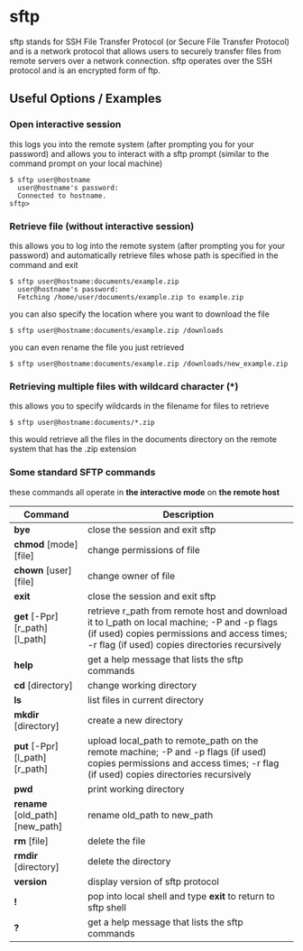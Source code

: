 # sftp
sftp stands for SSH File Transfer Protocol (or Secure File Transfer Protocol) and is a network protocol that allows users to securely transfer files from remote servers over a network connection. sftp operates over the SSH protocol and is an encrypted form of ftp.

## Useful Options / Examples

### Open interactive session
this logs you into the remote system (after prompting you for your password) and allows you to interact with a sftp prompt (similar to the command prompt on your local machine) 

    $ sftp user@hostname
      user@hostname's password:
      Connected to hostname.
    sftp>

### Retrieve file (without interactive session)
this allows you to log into the remote system (after prompting you for your password) and automatically retrieve files whose path is specified in the command and exit 

    $ sftp user@hostname:documents/example.zip
      user@hostname's password:
      Fetching /home/user/documents/example.zip to example.zip

you can also specify the location where you want to download the file

    $ sftp user@hostname:documents/example.zip /downloads

you can even rename the file you just retrieved

    $ sftp user@hostname:documents/example.zip /downloads/new_example.zip


### Retrieving multiple files with wildcard character (*)
this allows you to specify wildcards in the filename for files to retrieve

    $ sftp user@hostname:documents/*.zip

this would retrieve all the files in the documents directory on the remote system that has the .zip extension
  
### Some standard SFTP commands

these commands all operate in **the interactive mode** on **the remote host** 

Command | Description
------------ | -------------
**bye** | close the session and exit sftp
**chmod** [mode] [file] | change permissions of file
**chown** [user] [file] | change owner of file
**exit** | close the session and exit sftp
**get** [-Ppr] [r_path] [l_path] | retrieve r_path from remote host and download it to l_path on local machine; -P and -p flags (if used) copies permissions and access times; -r flag (if used) copies directories recursively
**help** | get a help message that lists the sftp commands
**cd** [directory] | change working directory
**ls** | list files in current directory
**mkdir** [directory] | create a new directory 
**put** [-Ppr] [l_path] [r_path] | upload local_path to remote_path on the remote machine; -P and -p flags (if used) copies permissions and access times; -r flag (if used) copies directories recursively
**pwd** | print working directory
**rename** [old_path] [new_path] | rename old_path to new_path
**rm** [file] | delete the file 
**rmdir** [directory] | delete the directory
**version** | display version of sftp protocol
**!** | pop into local shell and type **exit** to return to sftp shell
**?** | get a help message that lists the sftp commands









